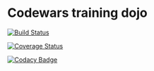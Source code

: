 # Codewars training dojo

[![Build Status](https://travis-ci.org/diegourban/codewars-training.svg?branch=master)](https://travis-ci.org/diegourban/codewars-training)

[![Coverage Status](https://coveralls.io/repos/github/diegourban/codewars-training/badge.svg?branch=master)](https://coveralls.io/github/diegourban/codewars-training?branch=master)

[![Codacy Badge](https://api.codacy.com/project/badge/grade/64be0abf182948ef935085ed6b5f649d)](https://www.codacy.com/app/diego-urban88/codewars-training)
